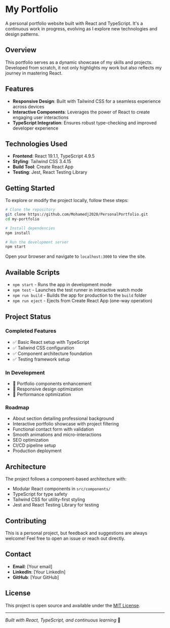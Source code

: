 # My Portfolio

A personal portfolio website built with React and TypeScript. It's a continuous work in progress, evolving as I explore new technologies and design patterns.

## Overview

This portfolio serves as a dynamic showcase of my skills and projects. Developed from scratch, it not only highlights my work but also reflects my journey in mastering React.

## Features

- **Responsive Design**: Built with Tailwind CSS for a seamless experience across devices
- **Interactive Components**: Leverages the power of React to create engaging user interactions
- **TypeScript Integration**: Ensures robust type-checking and improved developer experience

## Technologies Used

- **Frontend**: React 19.1.1, TypeScript 4.9.5
- **Styling**: Tailwind CSS 3.4.15
- **Build Tool**: Create React App
- **Testing**: Jest, React Testing Library

## Getting Started

To explore or modify the project locally, follow these steps:

```bash
# Clone the repository
git clone https://github.com/Mohamedj2020/PersonalPortfolio.git
cd my-portfolio

# Install dependencies
npm install

# Run the development server
npm start
```

Open your browser and navigate to `localhost:3000` to view the site.

## Available Scripts

- `npm start` - Runs the app in development mode
- `npm test` - Launches the test runner in interactive watch mode
- `npm run build` - Builds the app for production to the `build` folder
- `npm run eject` - Ejects from Create React App (one-way operation)

## Project Status

### Completed Features
- ✅ Basic React setup with TypeScript
- ✅ Tailwind CSS configuration
- ✅ Component architecture foundation
- ✅ Testing framework setup

### In Development
- 🚧 Portfolio components enhancement
- 🚧 Responsive design optimization
- 🚧 Performance optimization

### Roadmap
- About section detailing professional background
- Interactive portfolio showcase with project filtering
- Functional contact form with validation
- Smooth animations and micro-interactions
- SEO optimization
- CI/CD pipeline setup
- Production deployment

## Architecture

The project follows a component-based architecture with:
- Modular React components in `src/components/`
- TypeScript for type safety
- Tailwind CSS for utility-first styling
- Jest and React Testing Library for testing

## Contributing

This is a personal project, but feedback and suggestions are always welcome! Feel free to open an issue or reach out directly.

## Contact

- **Email**: [Your email]
- **LinkedIn**: [Your LinkedIn]
- **GitHub**: [Your GitHub]

## License

This project is open source and available under the [MIT License](LICENSE).

---

*Built with React, TypeScript, and continuous learning* 🚀
